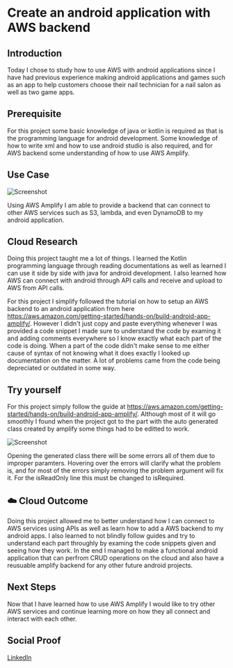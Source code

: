 # Create an android application with AWS backend

## Introduction

Today I chose to study how to use AWS with android applications since I have had previous experience making android applications and games such as an app to help customers choose their nail technician for a nail salon as well as two game apps.

## Prerequisite

For this project some basic knowledge of java or kotlin is required as that is the programming language for android development. Some knowledge of how to write xml and how to use android studio is also required, and for AWS backend some understanding of how to use AWS Amplify.

## Use Case

![Screenshot](https://i.ibb.co/Yfqpnh1/testcase.png)

Using AWS Amplify I am able to provide a backend that can connect to other AWS services such as S3, lambda, and even DynamoDB to my android application.

## Cloud Research

Doing this project taught me a lot of things. I learned the Kotlin programming language through reading documentations as well as learned I can use it side by side with java for android development. I also learned how AWS can connect with android through API calls and receive and upload to AWS from API calls.

For this project I simplify followed the tutorial on how to setup an AWS backend to an android application from here https://aws.amazon.com/getting-started/hands-on/build-android-app-amplify/. However I didn't just copy and paste everything whenever I was provided a code snippet I made sure to understand the code by examing it and adding comments everywhere so I know exactly what each part of the code is doing. When a part of the code didn't make sense to me either cause of syntax of not knowing what it does exactly I looked up documentation on the matter. A lot of problems came from the code being depreciated or outdated in some way.

## Try yourself

For this project simply follow the guide at https://aws.amazon.com/getting-started/hands-on/build-android-app-amplify/. Although most of it will go smoothly I found when the project got to the part with the auto generated class created by amplify some things had to be editted to work.

![Screenshot](https://i.ibb.co/xCMjF7r/errors.png)

Opening the generated class there will be some errors all of them due to improper paramters. Hovering over the errors will clarify what the problem is, and for most of the errors simply removing the problem argument will fix it. For the isReadOnly line this must be changed to isRequired.

## ☁️ Cloud Outcome

Doing this project allowed me to better understand how I can connect to AWS services using APIs as well as learn how to add a AWS backend to my android apps. I also learned to not blindly follow guides and try to understand each part throughly by examing the code snippets given and seeing how they work. In the end I managed to make a functional android application that can perfrom CRUD operations on the cloud and also have a reusuable amplify backend for any other future android projects.

## Next Steps

Now that I have learned how to use AWS Amplify I would like to try other AWS services and continue learning more on how they all connect and interact with each other.

## Social Proof

[LinkedIn](https://www.linkedin.com/posts/rockyle98_100daysofcloud-android-kotlin-activity-6812047423901364224-5CX7)
